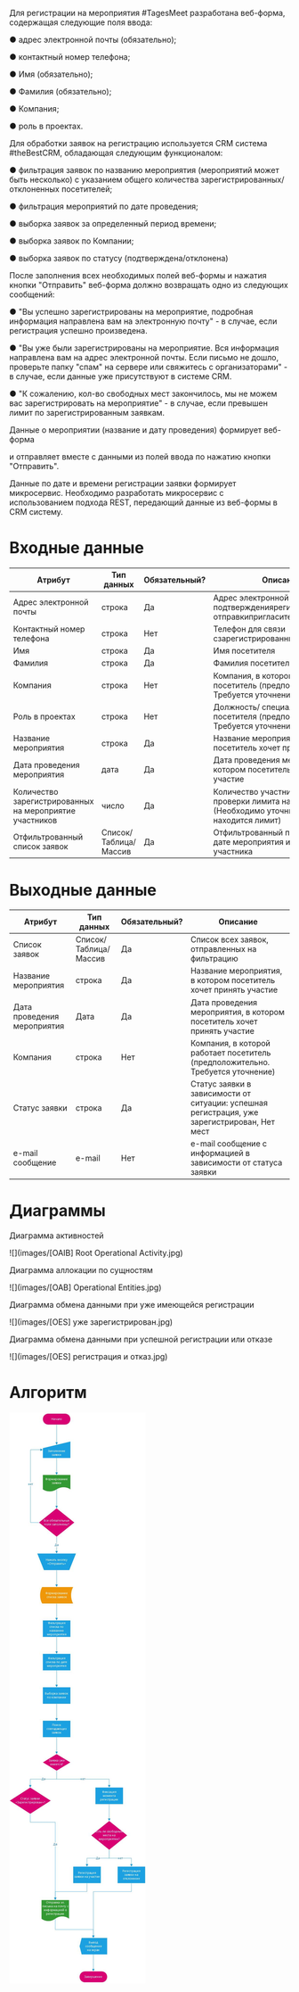 Для регистрации на мероприятия #TagesMeet разработана веб-форма, содержащая следующие поля ввода:

● адрес электронной почты (обязательно);

● контактный номер телефона;

● Имя (обязательно);

● Фамилия (обязательно);

● Компания;

● роль в проектах.

Для обработки заявок на регистрацию используется CRM система #theBestCRM, обладающая следующим функционалом:

● фильтрация заявок по названию мероприятия (мероприятий может быть несколько) с указанием общего количества зарегистрированных/отклоненных посетителей;

● фильтрация мероприятий по дате проведения;

● выборка заявок за определенный период времени;

● выборка заявок по Компании;

● выборка заявок по статусу (подтверждена/отклонена)

После заполнения всех необходимых полей веб-формы и нажатия кнопки "Отправить" веб-форма должно возвращать одно из следующих сообщений:

● "Вы успешно зарегистрированы на мероприятие, подробная информация направлена вам на электронную почту" - в случае, если регистрация успешно произведена.

● "Вы уже были зарегистрированы на мероприятие. Вся информация направлена вам на адрес электронной почты. Если письмо не дошло, проверьте папку "спам" на сервере или свяжитесь с организаторами" - в случае, если данные уже присутствуют в системе CRM.

● "К сожалению, кол-во свободных мест закончилось, мы не можем вас зарегистрировать на мероприятие" - в случае, если превышен лимит по зарегистрированным заявкам.

Данные о мероприятии (название и дату проведения) формирует веб-форма

и отправляет вместе с данными из полей ввода по нажатию кнопки "Отправить".

Данные по дате и времени регистрации заявки формирует микросервис. Необходимо разработать микросервис с использованием подхода REST, передающий данные из веб-формы в CRM систему.

# Входные данные

| Атрибут | Тип данных | Обязательный? | Описание |
| --- | --- | --- | --- |
| Адрес электронной почты | строка | Да | Адрес электронной почтыдля подтверждениярегистрации и отправкипригласительных билетов |
| Контактный номер телефона | строка | Нет | Телефон для связи сзарегистрированнымпосетителем |
| Имя | строка | Да | Имя посетителя |
| Фамилия | строка | Да | Фамилия посетителя |
| Компания | строка | Нет | Компания, в которой работает посетитель (предположительно. Требуется уточнение) |
| Роль в проектах | строка | Нет | Должность/ специализация посетителя (предположительно. Требуется уточнение) |
| Название мероприятия | строка | Да | Название мероприятия, в котором посетитель хочет принять участие |
| Дата проведения мероприятия | дата | Да | Дата проведения мероприятия, в котором посетитель хочет принять участие |
| Количество зарегистрированных на мероприятие участников | число | Да | Количество участников для проверки лимита на участие (Необходимо уточнить, где находится лимит) |
| Отфильтрованный список заявок | Список/Таблица/Массив | Да | Отфильтрованный по названию и дате мероприятия и компании участника |

# Выходные данные

| Атрибут | Тип данных | Обязательный? | Описание |
| --- | --- | --- | --- |
| Список заявок | Список/Таблица/Массив | Да | Список всех заявок, отправленных на фильтрацию |
| Название мероприятия | строка | Да | Название мероприятия, в котором посетитель хочет принять участие |
| Дата проведения мероприятия | Дата | Да | Дата проведения мероприятия, в котором посетитель хочет принять участие |
| Компания | строка | Нет | Компания, в которой работает посетитель (предположительно. Требуется уточнение) |
| Статус заявки | строка | Да | Статус заявки в зависимости от ситуации: успешная регистрация, уже зарегистрирован, Нет мест |
| e-mail сообщение | e-mail | Нет | e-mail сообщение с информацией в зависимости от статуса заявки |

# Диаграммы

Диаграмма активностей

![](images/[OAIB] Root Operational Activity.jpg)

Диаграмма аллокации по сущностям

![](images/[OAB] Operational Entities.jpg)

Диаграмма обмена данными при уже имеющейся регистрации

![](images/[OES] уже зарегистрирован.jpg)

Диаграмма обмена данными при успешной регистрации или отказе

![](images/[OES] регистрация и отказ.jpg)

# Алгоритм

![](images/TD.jpg)
